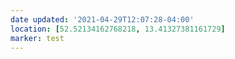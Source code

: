 ```yaml
---
date updated: '2021-04-29T12:07:28-04:00'
location: [52.52134162768218, 13.41327381161729]
marker: test
---
```

